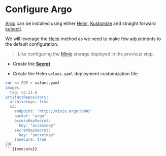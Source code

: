 # Configure Argo

[Argo](https://argoproj.github.io/projects/argo) can be installed using either [Helm](https://github.com/argoproj/argo-helm), [Kustomize](https://github.com/argoproj/argo/tree/stable/manifests) and straight forward [kubectl](https://github.com/argoproj/argo/tree/stable/manifests).

We will leverage the [Helm](https://github.com/argoproj/argo-helm) method as we need to make few adjustments to the default configuration.

> Like configuring the [Minio](https://min.io) storage deployed in the previous step.

* Create the [**Secret**]()

* Create the Helm `values.yaml` deployment customization file:

```bash
cat << EOF > values.yaml
images:
  tag: v2.11.6
artifactRepository:
  archiveLogs: true
  s3:
    endpoint: "http://minio.argo:9000"
    bucket: "argo"
    accessKeySecret:
      key: "accesskey"
    secretKeySecret:
      key: "secretkey"
    insecure: true
EOF
```{{execute}}
